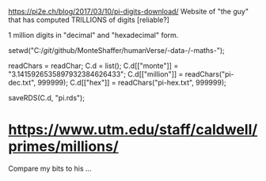 https://pi2e.ch/blog/2017/03/10/pi-digits-download/
Website of "the guy" that has computed TRILLIONS of digits [reliable?]

1 million digits in "decimal" and "hexadecimal" form.

setwd("C:/_git_/github/MonteShaffer/humanVerse/-data-/-maths-");

readChars = readChar;
C.d = list();
C.d[["monte"]] = "3.1415926535897932384626433";
C.d[["million"]] = readChars("pi-dec.txt", 999999);
C.d[["hex"]] = readChars("pi-hex.txt", 999999);

saveRDS(C.d, "pi.rds");



# https://www.utm.edu/staff/caldwell/primes/millions/

Compare my bits to his ... 